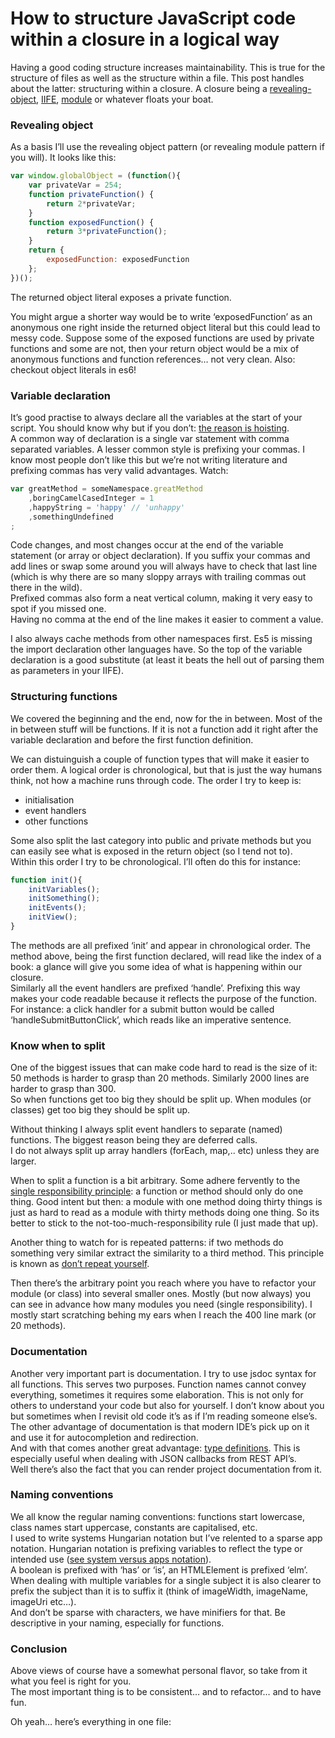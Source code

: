 <!--
  id: 2606
  date: 2015-10-22T20:40:18
  modified: 2016-12-14T09:56:07
  slug: how-to-structure-javascript-code-within-a-closure-in-a-logical-way
  type: post
  excerpt: <p>Having a good coding structure increases maintainability. This is true for the structure of files as well as the structure within a file. This post handles about the latter: structuring within a closure. A closure being a revealing-object, IIFE, module or whatever floats your boat.</p>
  categories: code, JavaScript
  tags: JavaScript
  metaKeyword: structure
  metaDescription: Having a good coding structure increases maintainability. This is true for the structure of files as well as the structure within a file.
  metaTitle: How to logically structure JavaScript code within closures
  inCv: 
  inPortfolio: 
  dateFrom: 
  dateTo: 
-->

# How to structure JavaScript code within a closure in a logical way

Having a good coding structure increases maintainability. This is true for the structure of files as well as the structure within a file. This post handles about the latter: structuring within a closure. A closure being a [revealing-object](https://www.google.com/search?q=javascript+%22revealing+object+pattern%22), [IIFE](https://www.google.com/search?q=javascript+IIFE), [module](https://www.google.com/search?q=javascript+modules) or whatever floats your boat.

### Revealing object

As a basis I’ll use the revealing object pattern (or revealing module pattern if you will). It looks like this:

```javascript
var window.globalObject = (function(){
    var privateVar = 254;
    function privateFunction() {
        return 2*privateVar;
    }
    function exposedFunction() {
        return 3*privateFunction();
    }
    return {
        exposedFunction: exposedFunction
    };
})();
```

The returned object literal exposes a private function.

You might argue a shorter way would be to write ‘exposedFunction’ as an anonymous one right inside the returned object literal but this could lead to messy code. Suppose some of the exposed functions are used by private functions and some are not, then your return object would be a mix of anonymous functions and function references… not very clean. Also: checkout object literals in es6!

### Variable declaration

It’s good practise to always declare all the variables at the start of your script. You should know why but if you don’t: [the reason is hoisting](http://www.adequatelygood.com/JavaScript-Scoping-and-Hoisting.html).  
A common way of declaration is a single var statement with comma separated variables. A lesser common style is prefixing your commas. I know most people don’t like this but we’re not writing literature and prefixing commas has very valid advantages. Watch:

```javascript
var greatMethod = someNamespace.greatMethod
    ,boringCamelCasedInteger = 1
    ,happyString = 'happy' // 'unhappy'
    ,somethingUndefined
;
```

Code changes, and most changes occur at the end of the variable statement (or array or object declaration). If you suffix your commas and add lines or swap some around you will always have to check that last line (which is why there are so many sloppy arrays with trailing commas out there in the wild).  
Prefixed commas also form a neat vertical column, making it very easy to spot if you missed one.  
Having no comma at the end of the line makes it easier to comment a value.

I also always cache methods from other namespaces first. Es5 is missing the import declaration other languages have. So the top of the variable declaration is a good substitute (at least it beats the hell out of parsing them as parameters in your IIFE).

### Structuring functions

We covered the beginning and the end, now for the in between. Most of the in between stuff will be functions. If it is not a function add it right after the variable declaration and before the first function definition.

We can distuinguish a couple of function types that will make it easier to order them. A logical order is chronological, but that is just the way humans think, not how a machine runs through code. The order I try to keep is:

*   initialisation
*   event handlers
*   other functions

Some also split the last category into public and private methods but you can easily see what is exposed in the return object (so I tend not to).  
Within this order I try to be chronological. I’ll often do this for instance:

```javascript
function init(){
    initVariables();
    initSomething();
    initEvents();
    initView();
}
```

The methods are all prefixed ‘init’ and appear in chronological order. The method above, being the first function declared, will read like the index of a book: a glance will give you some idea of what is happening within our closure.  
Similarly all the event handlers are prefixed ‘handle’. Prefixing this way makes your code readable because it reflects the purpose of the function. For instance: a click handler for a submit button would be called ‘handleSubmitButtonClick’, which reads like an imperative sentence.

### Know when to split

One of the biggest issues that can make code hard to read is the size of it: 50 methods is harder to grasp than 20 methods. Similarly 2000 lines are harder to grasp than 300.  
So when functions get too big they should be split up. When modules (or classes) get too big they should be split up.

Without thinking I always split event handlers to separate (named) functions. The biggest reason being they are deferred calls.  
I do not always split up array handlers (forEach, map,.. etc) unless they are larger.

When to split a function is a bit arbitrary. Some adhere fervently to the [single responsibility principle](https://en.wikipedia.org/wiki/Single_responsibility_principle): a function or method should only do one thing. Good intent but then: a module with one method doing thirty things is just as hard to read as a module with thirty methods doing one thing. So its better to stick to the not-too-much-responsibility rule (I just made that up).

Another thing to watch for is repeated patterns: if two methods do something very similar extract the similarity to a third method. This principle is known as [don’t repeat yourself](https://en.wikipedia.org/wiki/Don%27t_repeat_yourself).

Then there’s the arbitrary point you reach where you have to refactor your module (or class) into several smaller ones. Mostly (but now always) you can see in advance how many modules you need (single responsibility). I mostly start scratching behing my ears when I reach the 400 line mark (or 20 methods).

### Documentation

Another very important part is documentation. I try to use jsdoc syntax for all functions. This serves two purposes. Function names cannot convey everything, sometimes it requires some elaboration. This is not only for others to understand your code but also for yourself. I don’t know about you but sometimes when I revisit old code it’s as if I’m reading someone else’s.  
The other advantage of documentation is that modern IDE’s pick up on it and use it for autocompletion and redirection.  
And with that comes another great advantage: [type definitions](http://usejsdoc.org/tags-typedef.html). This is especially useful when dealing with JSON callbacks from REST API’s.  
Well there’s also the fact that you can render project documentation from it.

### Naming conventions

We all know the regular naming conventions: functions start lowercase, class names start uppercase, constants are capitalised, etc.  
I used to write systems Hungarian notation but I’ve relented to a sparse app notation. Hungarian notation is prefixing variables to reflect the type or intended use ([see system versus apps notation](https://en.m.wikipedia.org/wiki/Hungarian_notation)).  
A boolean is prefixed with ‘has’ or ‘is’, an HTMLElement is prefixed ‘elm’.  
When dealing with multiple variables for a single subject it is also clearer to prefix the subject than it is to suffix it (think of imageWidth, imageName, imageUri etc…).  
And don’t be sparse with characters, we have minifiers for that. Be descriptive in your naming, especially for functions.

### Conclusion

Above views of course have a somewhat personal flavor, so take from it what you feel is right for you.  
The most important thing is to be consistent… and to refactor… and to have fun.

Oh yeah… here’s everything in one file:

<pre><code data-language="javascript" data-src="/static/example/structure.js"></code></pre>